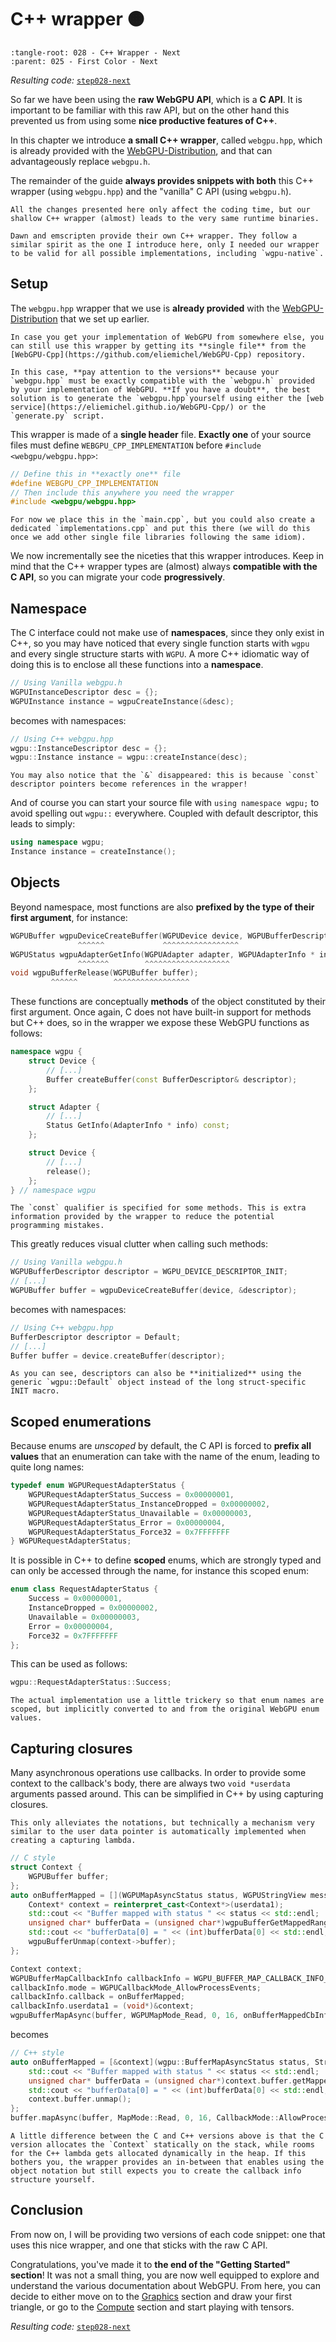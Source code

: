 C++ wrapper <span class="bullet">🟠</span>
===========

```{lit-setup}
:tangle-root: 028 - C++ Wrapper - Next
:parent: 025 - First Color - Next
```

*Resulting code:* [`step028-next`](https://github.com/eliemichel/LearnWebGPU-Code/tree/step028-next)

So far we have been using the **raw WebGPU API**, which is a **C API**. It is important to be familiar with this raw API, but on the other hand this prevented us from using some **nice productive features of C++**.

In this chapter we introduce **a small C++ wrapper**, called `webgpu.hpp`, which is already provided with the [WebGPU-Distribution](https://github.com/eliemichel/WebGPU-distribution), and that can advantageously replace `webgpu.h`.

The remainder of the guide **always provides snippets with both** this C++ wrapper (using `webgpu.hpp`) and the "vanilla" C API (using `webgpu.h`).

```{important}
All the changes presented here only affect the coding time, but our shallow C++ wrapper (almost) leads to the very same runtime binaries.
```

```{note}
Dawn and emscripten provide their own C++ wrapper. They follow a similar spirit as the one I introduce here, only I needed our wrapper to be valid for all possible implementations, including `wgpu-native`.
```

Setup
-----

The `webgpu.hpp` wrapper that we use is **already provided** with the [WebGPU-Distribution](https://github.com/eliemichel/WebGPU-distribution) that we set up earlier.

```{note}
In case you get your implementation of WebGPU from somewhere else, you can still use this wrapper by getting its **single file** from the [WebGPU-Cpp](https://github.com/eliemichel/WebGPU-Cpp) repository.

In this case, **pay attention to the versions** because your `webgpu.hpp` must be exactly compatible with the `webgpu.h` provided by your implementation of WebGPU. **If you have a doubt**, the best solution is to generate the `webgpu.hpp`yourself using either the [web service](https://eliemichel.github.io/WebGPU-Cpp/) or the `generate.py` script.
```

This wrapper is made of a **single header** file. **Exactly one** of your source files must define `WEBGPU_CPP_IMPLEMENTATION` before `#include <webgpu/webgpu.hpp>`:

```C++
// Define this in **exactly one** file
#define WEBGPU_CPP_IMPLEMENTATION
// Then include this anywhere you need the wrapper
#include <webgpu/webgpu.hpp>
```

```{note}
For now we place this in the `main.cpp`, but you could also create a dedicated `implementations.cpp` and put this there (we will do this once we add other single file libraries following the same idiom).
```

We now incrementally see the niceties that this wrapper introduces. Keep in mind that the C++ wrapper types are (almost) always **compatible with the C API**, so you can migrate your code **progressively**.

Namespace
---------

The C interface could not make use of **namespaces**, since they only exist in C++, so you may have noticed that every single function starts with `wgpu` and every single structure starts with `WGPU`. A more C++ idiomatic way of doing this is to enclose all these functions into a **namespace**.

```C++
// Using Vanilla webgpu.h
WGPUInstanceDescriptor desc = {};
WGPUInstance instance = wgpuCreateInstance(&desc);
```

becomes with namespaces:

```C++
// Using C++ webgpu.hpp
wgpu::InstanceDescriptor desc = {};
wgpu::Instance instance = wgpu::createInstance(desc);
```

```{note}
You may also notice that the `&` disappeared: this is because `const` descriptor pointers become references in the wrapper!
```

And of course you can start your source file with `using namespace wgpu;` to avoid spelling out `wgpu::` everywhere. Coupled with default descriptor, this leads to simply:

```C++
using namespace wgpu;
Instance instance = createInstance();
```

Objects
-------

Beyond namespace, most functions are also **prefixed by the type of their first argument**, for instance:

```C++
WGPUBuffer wgpuDeviceCreateBuffer(WGPUDevice device, WGPUBufferDescriptor const * descriptor);
               ^^^^^^             ^^^^^^^^^^^^^^^^^
WGPUStatus wgpuAdapterGetInfo(WGPUAdapter adapter, WGPUAdapterInfo * info);
               ^^^^^^^        ^^^^^^^^^^^^^^^^^^^
void wgpuBufferRelease(WGPUBuffer buffer);
         ^^^^^^        ^^^^^^^^^^^^^^^^^
```

These functions are conceptually **methods** of the object constituted by their first argument. Once again, C does not have built-in support for methods but C++ does, so in the wrapper we expose these WebGPU functions as follows:

```C++
namespace wgpu {
	struct Device {
		// [...]
		Buffer createBuffer(const BufferDescriptor& descriptor);
	};

	struct Adapter {
		// [...]
		Status GetInfo(AdapterInfo * info) const;
	};

	struct Device {
		// [...]
		release();
	};
} // namespace wgpu
```

```{note}
The `const` qualifier is specified for some methods. This is extra information provided by the wrapper to reduce the potential programming mistakes.
```

This greatly reduces visual clutter when calling such methods:

```C++
// Using Vanilla webgpu.h
WGPUBufferDescriptor descriptor = WGPU_DEVICE_DESCRIPTOR_INIT;
// [...]
WGPUBuffer buffer = wgpuDeviceCreateBuffer(device, &descriptor);
```

becomes with namespaces:

```C++
// Using C++ webgpu.hpp
BufferDescriptor descriptor = Default;
// [...]
Buffer buffer = device.createBuffer(descriptor);
```

```{note}
As you can see, descriptors can also be **initialized** using the generic `wgpu::Default` object instead of the long struct-specific INIT macro.
```

Scoped enumerations
-------------------

Because enums are *unscoped* by default, the C API is forced to **prefix all values** that an enumeration can take with the name of the enum, leading to quite long names:

```C
typedef enum WGPURequestAdapterStatus {
    WGPURequestAdapterStatus_Success = 0x00000001,
    WGPURequestAdapterStatus_InstanceDropped = 0x00000002,
    WGPURequestAdapterStatus_Unavailable = 0x00000003,
    WGPURequestAdapterStatus_Error = 0x00000004,
    WGPURequestAdapterStatus_Force32 = 0x7FFFFFFF
} WGPURequestAdapterStatus;
```

It is possible in C++ to define **scoped** enums, which are strongly typed and can only be accessed through the name, for instance this scoped enum:

```C++
enum class RequestAdapterStatus {
    Success = 0x00000001,
    InstanceDropped = 0x00000002,
    Unavailable = 0x00000003,
    Error = 0x00000004,
    Force32 = 0x7FFFFFFF
};
```

This can be used as follows:

```C++
wgpu::RequestAdapterStatus::Success;
```

```{note}
The actual implementation use a little trickery so that enum names are scoped, but implicitly converted to and from the original WebGPU enum values.
```

Capturing closures
------------------

Many asynchronous operations use callbacks. In order to provide some context to the callback's body, there are always two `void *userdata` arguments passed around. This can be simplified in C++ by using capturing closures.

```{important}
This only alleviates the notations, but technically a mechanism very similar to the user data pointer is automatically implemented when creating a capturing lambda.
```

```C++
// C style
struct Context {
	WGPUBuffer buffer;
};
auto onBufferMapped = [](WGPUMapAsyncStatus status, WGPUStringView message, void* userdata1, void*) {
	Context* context = reinterpret_cast<Context*>(userdata1);
	std::cout << "Buffer mapped with status " << status << std::endl;
	unsigned char* bufferData = (unsigned char*)wgpuBufferGetMappedRange(context->buffer, 0, 16);
	std::cout << "bufferData[0] = " << (int)bufferData[0] << std::endl;
	wgpuBufferUnmap(context->buffer);
};

Context context;
WGPUBufferMapCallbackInfo callbackInfo = WGPU_BUFFER_MAP_CALLBACK_INFO_INIT;
callbackInfo.mode = WGPUCallbackMode_AllowProcessEvents;
callbackInfo.callback = onBufferMapped;
callbackInfo.userdata1 = (void*)&context;
wgpuBufferMapAsync(buffer, WGPUMapMode_Read, 0, 16, onBufferMappedCbInfo);
```

becomes

```C++
// C++ style
auto onBufferMapped = [&context](wgpu::BufferMapAsyncStatus status, StringView message) {
	std::cout << "Buffer mapped with status " << status << std::endl;
	unsigned char* bufferData = (unsigned char*)context.buffer.getMappedRange(0, 16);
	std::cout << "bufferData[0] = " << (int)bufferData[0] << std::endl;
	context.buffer.unmap();
};
buffer.mapAsync(buffer, MapMode::Read, 0, 16, CallbackMode::AllowProcessEvents, onBufferMapped);
```

```{note}
A little difference between the C and C++ versions above is that the C version allocates the `Context` statically on the stack, while rooms for the C++ lambda gets allocated dynamically in the heap. If this bothers you, the wrapper provides an in-between that enables using the object notation but still expects you to create the callback info structure yourself.
```

Conclusion
----------

From now on, I will be providing two versions of each code snippet: one that uses this nice wrapper, and one that sticks with the raw C API.

Congratulations, you've made it to **the end of the "Getting Started" section**! It was not a small thing, you are now well equipped to explore and understand the various documentation about WebGPU. From here, you can decide to either move on to the [Graphics](../basic-3d-rendering/index.md) section and draw your first triangle, or go to the [Compute](../basic-compute/index.md) section and start playing with tensors.

*Resulting code:* [`step028-next`](https://github.com/eliemichel/LearnWebGPU-Code/tree/step028-next)
